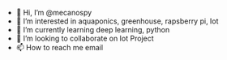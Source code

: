 - 👋 Hi, I’m @mecanospy
- 👀 I’m interested in aquaponics, greenhouse, rapsberry pi, Iot
- 🌱 I’m currently learning deep learning, python
- 💞️ I’m looking to collaborate on Iot Project
- 📫 How to reach me email

<!---
mecanospy/mecanospy is a ✨ special ✨ repository because its `README.md` (this file) appears on your GitHub profile.
You can click the Preview link to take a look at your changes.
--->
